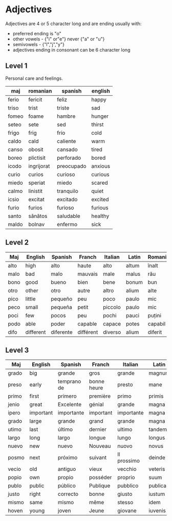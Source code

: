 # Adjectives

Adjectives are 4 or 5 character long and are ending usually with:

* preferred ending is "o"
* other vowels - {"i" or"e"} never {"a" or "u"}
* semivowels - {"l","j","y"}
* adjectives ending in consonant can be 6 character long

## Level 1

Personal care and feelings.

maj   |romanian   |spanish   |english
------|-----------|----------|---------
ferio |fericit    |feliz     |happy
triso |trist      |triste    |sad
fomeo |foame      |hambre    |hunger
seteo |sete       |sed       |thirst
frigo |frig       |frío      |cold
caldo |cald       |caliente  |warm
canso |obosit     |cansado   |tired
boreo |plictisit  |perforado |bored
icodo |ingrijorat |preocupado|anxious
curio |curios     |curioso   |curious
miedo |speriat    |miedo     |scared
calmo |linistit   |tranquilo |quiet
icsio |excitat    |excitado  |excited
furio |furios     |furioso   |furious
santo |sănătos    |saludable |healthy 
maldo |bolnav     |enfermo   |sick


## Level 2

Maj     |English   |Spanish    |    Franch  |Italian     |Latin   | Romanian
--------|----------|-----------|------------|------------|--------|----------------
alto    |high      |alto       |haute       |alto        |altum   |înalt
malo    |bad       |malo       |mauvais     |male        |malus   |rău
bono    |good      |bueno      |bien        |bene        |bonum   |bun
otro    |other     |otro       |autre       |altro       |alium   |alte
pico    |little    |pequeño    |peu         |poco        |paulo   |mic
peco    |small     |pequeña    |petit       |piccolo     |paulo   |mic
poci    |few       |pocos      |peu         |pochi       |pauci   |puțini
podo    |able      |poder      |capable     |capace      |potes   |capabil
difo    |different |diferente  |différent   |diverso     |alium   |diferit

## Level 3

Maj     |English   |Spanish    |    Franch  |Italian     |Latin   | Romanian
--------|----------|-----------|------------|------------|--------|----------------
grado   |big       |grande     |gros        |grande      |magnum  |mare
preso   |early     |temprano de|bonne heure |presto      |mane    |din timp
primo   |first     |primero    |première    |primo       |primis  |primul
jenio   |great     |Excelente  |génial      |grande      |magna   |Grozav
ipero   |important |importante |important   |importante  |magna   |important
grado   |large     |grande     |grand       |grande      |magna   |mare
utimo   |last      |último     |dernier     |ultimo      |tandem  |ultimul
largo   |long      |largo      |longue      |lungo       |longus  |lung
nuevo   |new       |nuevo      |Nouveau     |nuovo       |novus   |nou
posmo   |next      |próximo    |suivant     |Il prossimo |deinde  |următor
vecio   |old       |antiguo    |vieux       |vecchio     |veteris |vechi
popio   |own       |propio     |posséder    |proprio     |suum    |propriu
publo   |public    |público    |Publique    |pubblico    |publicae|public
justo   |right     |correcto   |bonne       |giusto      |iustum  |potrivit
mismo   |same      |mismo      |même        |stesso      |idem    |la fel
hoven   |young     |joven      |Jeune       |giovane     |iuvenis |tineri
